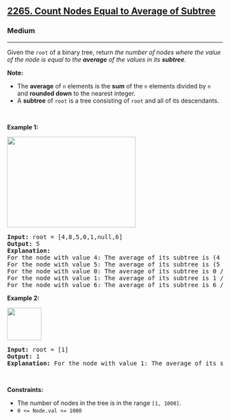 <h2><a href="https://leetcode.com/problems/count-nodes-equal-to-average-of-subtree/">2265. Count Nodes Equal to Average of Subtree</a></h2><h3>Medium</h3><hr><div style="user-select: auto;"><p style="user-select: auto;">Given the <code style="user-select: auto;">root</code> of a binary tree, return <em style="user-select: auto;">the number of nodes where the value of the node is equal to the <strong style="user-select: auto;">average</strong> of the values in its <strong style="user-select: auto;">subtree</strong></em>.</p>

<p style="user-select: auto;"><strong style="user-select: auto;">Note:</strong></p>

<ul style="user-select: auto;">
	<li style="user-select: auto;">The <strong style="user-select: auto;">average</strong> of <code style="user-select: auto;">n</code> elements is the <strong style="user-select: auto;">sum</strong> of the <code style="user-select: auto;">n</code> elements divided by <code style="user-select: auto;">n</code> and <strong style="user-select: auto;">rounded down</strong> to the nearest integer.</li>
	<li style="user-select: auto;">A <strong style="user-select: auto;">subtree</strong> of <code style="user-select: auto;">root</code> is a tree consisting of <code style="user-select: auto;">root</code> and all of its descendants.</li>
</ul>

<p style="user-select: auto;">&nbsp;</p>
<p style="user-select: auto;"><strong class="example" style="user-select: auto;">Example 1:</strong></p>
<img src="https://assets.leetcode.com/uploads/2022/03/15/image-20220315203925-1.png" style="width: 300px; height: 212px; user-select: auto;">
<pre style="user-select: auto;"><strong style="user-select: auto;">Input:</strong> root = [4,8,5,0,1,null,6]
<strong style="user-select: auto;">Output:</strong> 5
<strong style="user-select: auto;">Explanation:</strong> 
For the node with value 4: The average of its subtree is (4 + 8 + 5 + 0 + 1 + 6) / 6 = 24 / 6 = 4.
For the node with value 5: The average of its subtree is (5 + 6) / 2 = 11 / 2 = 5.
For the node with value 0: The average of its subtree is 0 / 1 = 0.
For the node with value 1: The average of its subtree is 1 / 1 = 1.
For the node with value 6: The average of its subtree is 6 / 1 = 6.
</pre>

<p style="user-select: auto;"><strong class="example" style="user-select: auto;">Example 2:</strong></p>
<img src="https://assets.leetcode.com/uploads/2022/03/26/image-20220326133920-1.png" style="width: 80px; height: 76px; user-select: auto;">
<pre style="user-select: auto;"><strong style="user-select: auto;">Input:</strong> root = [1]
<strong style="user-select: auto;">Output:</strong> 1
<strong style="user-select: auto;">Explanation:</strong> For the node with value 1: The average of its subtree is 1 / 1 = 1.
</pre>

<p style="user-select: auto;">&nbsp;</p>
<p style="user-select: auto;"><strong style="user-select: auto;">Constraints:</strong></p>

<ul style="user-select: auto;">
	<li style="user-select: auto;">The number of nodes in the tree is in the range <code style="user-select: auto;">[1, 1000]</code>.</li>
	<li style="user-select: auto;"><code style="user-select: auto;">0 &lt;= Node.val &lt;= 1000</code></li>
</ul>
</div>